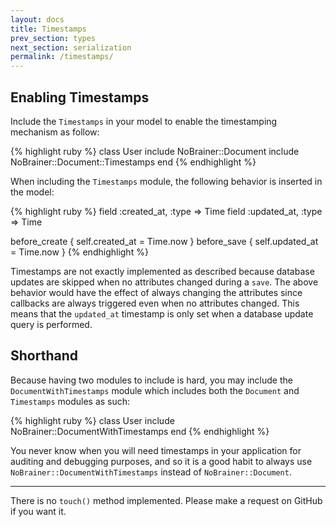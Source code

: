 ```yaml
---
layout: docs
title: Timestamps
prev_section: types
next_section: serialization
permalink: /timestamps/
---
```


## Enabling Timestamps

Include the `Timestamps` in your model to enable the timestamping mechanism as follow:

{% highlight ruby %}
class User
  include NoBrainer::Document
  include NoBrainer::Document::Timestamps
end
{% endhighlight %}

When including the `Timestamps` module, the following behavior is inserted in
the model:

{% highlight ruby %}
field :created_at, :type => Time
field :updated_at, :type => Time

before_create { self.created_at = Time.now }
before_save   { self.updated_at = Time.now }
{% endhighlight %}

Timestamps are not exactly implemented as described because database updates
are skipped when no attributes changed during a `save`.
The above behavior would have the effect of always changing the attributes
since callbacks are always triggered even when no attributes changed.
This means that the `updated_at` timestamp is only set when a database
update query is performed.

## Shorthand

Because having two modules to include is hard, you may include the
`DocumentWithTimestamps` module which includes both the `Document` and
`Timestamps` modules as such:

{% highlight ruby %}
class User
  include NoBrainer::DocumentWithTimestamps
end
{% endhighlight %}

You never know when you will need timestamps in your application for
auditing and debugging purposes, and so it is a good habit to always
use `NoBrainer::DocumentWithTimestamps` instead of `NoBrainer::Document`.

---

There is no `touch()` method implemented. Please make a request on GitHub
if you want it.
